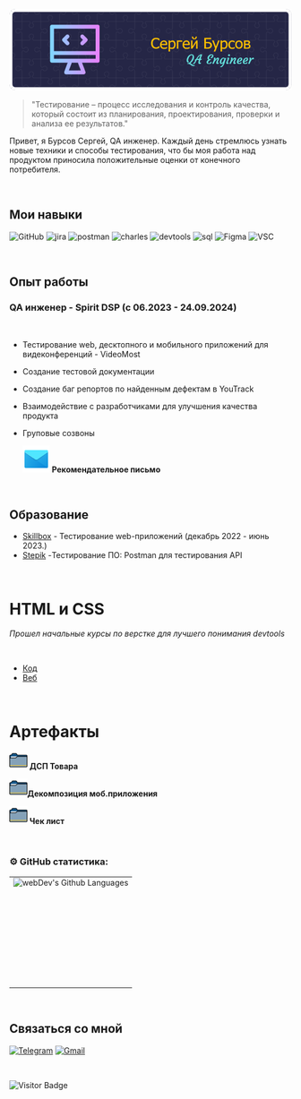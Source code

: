 ![Header](https://github.com/SergejBursow/sergejbursow/blob/main/assets/github-header-image%20(1).png)


> "Тестирование – процесс исследования и контроль качества, который состоит из планирования, проектирования, проверки и анализа ее результатов."

Привет, я Бурсов Сергей, QA инженер. Каждый день стремлюсь узнать новые техники и способы тестирования, что бы моя работа над продуктом приносила положительные оценки от конечного потребителя.

<br>



## Мои навыки

![GitHub](https://img.shields.io/badge/-Git-090909?style=for-the-badge&logo=Github)
![jira](https://img.shields.io/badge/-jira-090909?style=for-the-badge&logo=jira&logoColor=blue)
![postman](https://img.shields.io/badge/-postman-090909?style=for-the-badge&logo=postman)
![charles](https://img.shields.io/badge/-charles-090909?style=for-the-badge&logo=)
![devtools](https://img.shields.io/badge/-devtools-090909?style=for-the-badge&logo=googlechrome&logoColor=grey)
![sql](https://img.shields.io/badge/-mysql-090909?style=for-the-badge&logo=mysql)
![Figma](https://img.shields.io/badge/-Figma-090909?style=for-the-badge&logo=Figma)
![VSC](https://img.shields.io/badge/-VSC-090909?style=for-the-badge&logo=visualStudioCode&logoColor=blue)

<br>

## Опыт работы

### QA инженер - Spirit DSP (с 06.2023 - 24.09.2024)

<br>

- Тестирование web, десктопного и мобильного приложений для видеконференций - VideoMost
- Создание тестовой документации
- Создание баг репортов по найденным дефектам в YouTrack
- Взаимодействие с разработчиками для улучшения качества продукта
- Груповые созвоны 
 
  [![Рекомендательное письмо](icons8-%D0%BA%D0%BE%D0%BD%D0%B2%D0%B5%D1%80%D1%82-48-5.png)](https://github.com/SergejBursow/sergejbursow/blob/main/My_progress/Spirit_WideoMost/Рекомендация%20-%20Бурсов.pdf) 
  **Рекомендательное письмо**  


<br>

## Образование

- [Skillbox](https://github.com/SergejBursow/sergejbursow/blob/main/My_progress/Skillbox_web/Certificate.png) - Тестирование web-приложений (декабрь 2022 - июнь 2023.)
- [Stepik](https://github.com/SergejBursow/sergejbursow/blob/main/My_progress/Stepik/stepik-certificate-120679-80e6c50_page-0001.jpg) -Тестирование ПО: Postman для тестирования API

<br>

# **HTML и CSS**

*Прошел начальные курсы по верстке для лучшего понимания devtools*

<br>

- [Код](https://github.com/SergejBursow/sergejbursow/tree/main/My_progress/5.12)
- [Веб](https://sergejbursow.github.io/portfolio/) 

<br>

# **Артефакты** 
 [![ДСП Товара](image-3.png)](https://github.com/SergejBursow/sergejbursow/blob/main/My_progress/Skillbox_web/ДСП.jpg) **ДСП Товара**

[]()

[![Декомпозиция моб.приложения](image-3.png)](https://github.com/SergejBursow/sergejbursow/blob/main/My_progress/Skillbox_web/Декомпозицыя%20моб.приложения.png)**Декомпозиция моб.приложения**

[![Чек лист](image-3.png)](https://docs.google.com/spreadsheets/d/1FDOgFy80_GCHsP-IBFw_iR5iXHoxVSKEYJMcj4Jlj8w/edit#gid=0) **Чек лист**

<br>

### ⚙️ GitHub статистика:

<table>
  <tr>
    <td>
      <img height="192px" align="left" alt="webDev's Github Languages" src="https://github-readme-stats-sigma-five.vercel.app/api/top-langs/?username=SergejBursow&layout=compact&theme=vision-friendly-dark" />
    </td>
  </tr>
</table>


<br>


## Связаться со мной

[![Telegram](https://img.shields.io/badge/-Telegram-090909?style=for-the-badge&logo=telegram&logoColor=27A0D9)](https://t.me/Sergeo1992)
[![Gmail](https://img.shields.io/badge/-Gmail-090909?style=for-the-badge&logo=Gmail&logoColor=4F7DB3)](mailto:bursik756@gmail.com)

<br>

![Visitor Badge](https://visitor-badge.laobi.icu/badge?page_id=SergejBursow)


